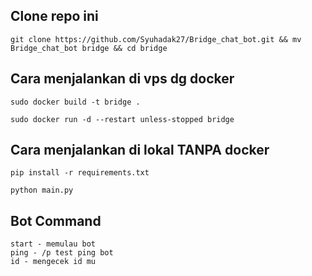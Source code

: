 ## Clone repo ini
```shell
git clone https://github.com/Syuhadak27/Bridge_chat_bot.git && mv Bridge_chat_bot bridge && cd bridge
```

## Cara menjalankan di vps dg docker
```shell
sudo docker build -t bridge .
```

```shell
sudo docker run -d --restart unless-stopped bridge
```


## Cara menjalankan di lokal TANPA docker
```shell
pip install -r requirements.txt
```

```shell
python main.py
```

## Bot Command
```shell
start - memulau bot
ping - /p test ping bot
id - mengecek id mu
```
